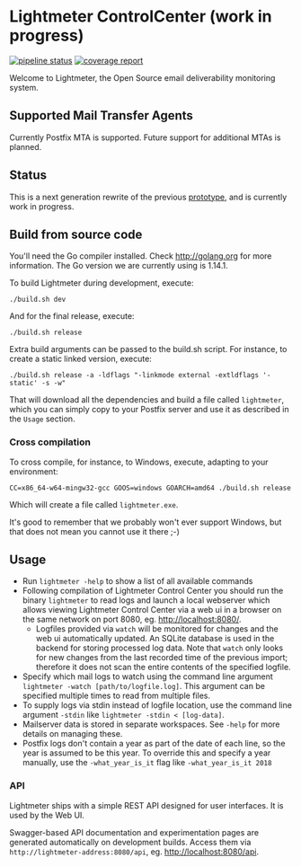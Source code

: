 # Lightmeter ControlCenter (work in progress)

[![pipeline status](https://gitlab.com/lightmeter/controlcenter/badges/master/pipeline.svg)](https://gitlab.com/lightmeter/controlcenter/-/commits/master)
[![coverage report](https://gitlab.com/lightmeter/controlcenter/badges/master/coverage.svg)](https://gitlab.com/lightmeter/controlcenter/-/commits/master)

Welcome to Lightmeter, the Open Source email deliverability monitoring system.

## Supported Mail Transfer Agents

Currently Postfix MTA is supported. Future support for additional MTAs is planned.

## Status

This is a next generation rewrite of the previous [prototype](https://gitlab.com/lightmeter/prototype), and is currently work in progress.

## Build from source code

You'll need the Go compiler installed. Check http://golang.org for more information. The Go version we are currently using is 1.14.1.

To build Lightmeter during development, execute:

```
./build.sh dev
```

And for the final release, execute:
```
./build.sh release

```

Extra build arguments can be passed to the build.sh script. For instance, to create a static linked version, execute:
```
./build.sh release -a -ldflags "-linkmode external -extldflags '-static' -s -w"
```

That will download all the dependencies and build a file called `lightmeter`,
which you can simply copy to your Postfix server and use it as described in the `Usage` section.

### Cross compilation

To cross compile, for instance, to Windows, execute, adapting to your environment:

```
CC=x86_64-w64-mingw32-gcc GOOS=windows GOARCH=amd64 ./build.sh release
```

Which will create a file called `lightmeter.exe`.

It's good to remember that we probably won't ever support Windows, but that does not mean you cannot use it there ;-)

## Usage

- Run `lightmeter -help` to show a list of all available commands
- Following compilation of Lightmeter Control Center you should run the binary `lightmeter` to read logs and launch a local webserver which allows viewing Lightmeter Control Center via a web ui in a browser on the same network on port 8080, eg. [http://localhost:8080/](http://localhost:8080/).
    - Logfiles provided via `watch` will be monitored for changes and the web ui automatically updated. An SQLite database is used in the backend for storing processed log data. Note that `watch` only looks for new changes from the last recorded time of the previous import; therefore it does not scan the entire contents of the specified logfile.
- Specify which mail logs to watch using the command line argument `lightmeter -watch [path/to/logfile.log]`. This argument can be specified multiple times to read from multiple files.
- To supply logs via stdin instead of logfile location, use the command line argument `-stdin` like `lightmeter -stdin < [log-data]`.
- Mailserver data is stored in separate workspaces. See `-help` for more details on managing these.
- Postfix logs don't contain a year as part of the date of each line, so the year is assumed to be this year. To override this and specify a year manually, use the `-what_year_is_it` flag like `-what_year_is_it 2018` 

### API

Lightmeter ships with a simple REST API designed for user interfaces. It is used by the Web UI. 

Swagger-based API documentation and experimentation pages are generated automatically on development builds. Access them via `http://lightmeter-address:8080/api`, eg. [http://localhost:8080/api](http://localhost:8080/api).
